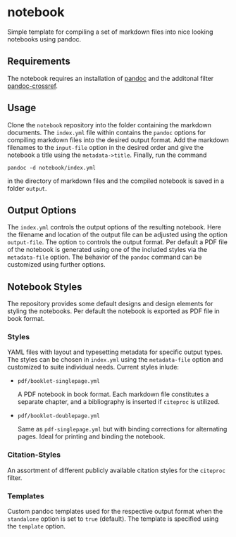 # notebook
Simple template for compiling a set of markdown files into nice looking notebooks using pandoc.

## Requirements
The notebook requires an installation of [pandoc](https://pandoc.org/installing.html) and the additonal filter [pandoc-crossref](https://github.com/lierdakil/pandoc-crossref).

## Usage
Clone the `notebook` repository into the folder containing the markdown documents.
The `index.yml` file within contains the `pandoc` options for compiling markdown files into the desired output format.
Add the markdown filenames to the ``input-file`` option in the desired order and give the notebook a title using the ``metadata->title``.
Finally, run the command 

```terminal
pandoc -d notebook/index.yml
```

in the directory of markdown files and the compiled notebook is saved in a folder `output`. 

## Output Options
The `index.yml` controls the output options of the resulting notebook.
Here the filename and location of the output file can be adjusted using the option `output-file`.
The option `to` controls the output format.
Per default a PDF file of the notebook is generated using one of the included styles via the ``metadata-file`` option.
The behavior of the `pandoc` command can be customized using further options.

## Notebook Styles
The repository provides some default designs and design elements for styling the notebooks.
Per default the notebook is exported as PDF file in book format.

### Styles
YAML files with layout and typesetting metadata for specific output types.
The styles can be chosen in ``index.yml`` using the ``metadata-file`` option and customized to suite individual needs.
Current styles inlude:

- `pdf/booklet-singlepage.yml`
  
  A PDF notebook in book format.
  Each markdown file constitutes a separate chapter, and a bibliography is inserted if `citeproc` is utilized.
  
- `pdf/booklet-doublepage.yml`

  Same as `pdf-singlepage.yml` but with binding corrections for alternating pages.
  Ideal for printing and binding the notebook.

### Citation-Styles
An assortment of different publicly available citation styles for the `citeproc` filter.

### Templates
Custom pandoc templates used for the respective output format when the `standalone` option is set to `true` (default).
The template is specified using the `template` option.
